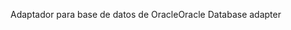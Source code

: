 <span data-ttu-id="121e5-101">Adaptador para base de datos de Oracle</span><span class="sxs-lookup"><span data-stu-id="121e5-101">Oracle Database adapter</span></span>